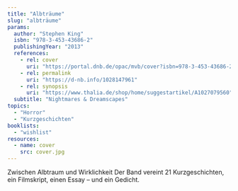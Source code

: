 ```yaml
---
title: "Albträume"
slug: "albträume"
params:
  author: "Stephen King"
  isbn: "978-3-453-43686-2"
  publishingYear: "2013"
  references:
    - rel: cover
      uri: "https://portal.dnb.de/opac/mvb/cover?isbn=978-3-453-43686-2"
    - rel: permalink
      uri: "https://d-nb.info/1028147961"
    - rel: synopsis
      uri: "https://www.thalia.de/shop/home/suggestartikel/A1027079560"
  subtitle: "Nightmares & Dreamscapes"
topics:
  - "Horror"
  - "Kurzgeschichten"
booklists:
  - "wishlist"
resources:
  - name: cover
    src: cover.jpg
---
```

Zwischen Albtraum und Wirklichkeit Der Band vereint 21 Kurzgeschichten, ein 
Filmskript, einen Essay – und ein Gedicht.